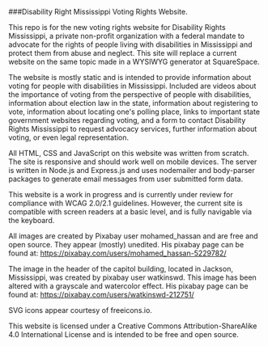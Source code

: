 ###Disability Right Mississippi Voting Rights Website.


This repo is for the new voting rights website for Disability Rights Mississippi, a private non-profit organization with a federal mandate to advocate for the rights of people living with disabilities in Mississippi and protect them from abuse and neglect. This site will replace a current website on the same topic made in a WYSIWYG generator at SquareSpace.

The website is mostly static and is intended to provide information about voting for people with disabilities in Mississippi. Included are videos about the importance of voting from the perspective of people with disabilities, information about election law in the state, information about registering to vote, information about locating one's polling place, links to important state government websites regarding voting, and a form to contact Disability Rights Mississippi to request advocacy services, further information about voting, or even legal representation.

All HTML, CSS and JavaScript on this website was written from scratch. The site is responsive and should work well on mobile devices. The server is written in Node.js and Express.js and uses nodemailer and body-parser packages to generate email messages from user submitted form data.

This website is a work in progress and is currently under review for compliance with WCAG 2.0/2.1 guidelines. However, the current site is compatible with screen readers at a basic level, and is fully navigable via the keyboard.

All images are created by Pixabay user mohamed_hassan and are free and open source. They appear (mostly) unedited. His pixabay page can be found at: https://pixabay.com/users/mohamed_hassan-5229782/

The image in the header of the capitol building, located in Jackson, Mississippi, was created by pixabay user watkinswd. This image has been altered with a grayscale and watercolor effect. His pixabay page can be found at: https://pixabay.com/users/watkinswd-212751/

SVG icons appear courtesy of freeicons.io.

This website is licensed under a Creative Commons Attribution-ShareAlike 4.0 International License and is intended to be free and open source.
